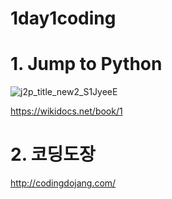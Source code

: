 # 1day1coding

# 1. Jump to Python
![j2p_title_new2_S1JyeeE](https://user-images.githubusercontent.com/56706812/75627897-97436100-5c17-11ea-8ac1-956491e61098.jpg)

https://wikidocs.net/book/1


# 2. 코딩도장

http://codingdojang.com/
